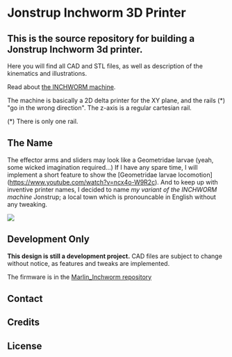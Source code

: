 # Jonstrup Inchworm 3D Printer

## This is the source repository for building a Jonstrup Inchworm 3d printer.
Here you will find all CAD and STL files, as well as description of the kinematics and illustrations.

Read about [the INCHWORM machine](https://github.com/jhsandell/JonstrupInchworm/blob/master/themachine.md).

The machine is basically a 2D delta printer for the XY plane, and the rails (*) "go in the wrong direction".
The z-axis is a regular cartesian rail. 

(*) There is only one rail.

## The Name
The effector arms and sliders may look like a Geometridae larvae (yeah, some wicked imagination required...)
If I have any spare time, I will implement a short feature to show the [Geometridae larvae locomotion]
(https://www.youtube.com/watch?v=ncx4o-W9R2c). And to keep up with inventive printer names, I decided to 
name _my variant of the INCHWORM machine_ Jonstrup; a local town which is pronouncable in English without 
any tweaking.

<img src="https://github.com/jhsandell/JonstrupInchworm/blob/master/pics/a.mpg"></img>



## Development Only

__This design is still a development project.__
CAD files are subject to change without notice, as features and tweaks are implemented.

The firmware is in the [Marlin_Inchworm repository](https://github.com/jhsandell/MarlinDev_Inchworm)

## Contact
<tbd>

## Credits
<Jens Henrik Sandell>

## License
<tbd>
